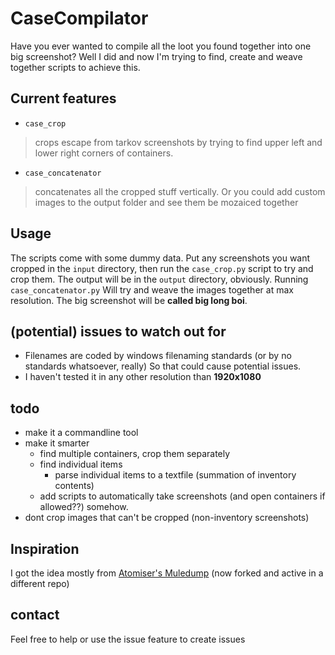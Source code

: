 # CaseCompilator
Have you ever wanted to compile all the loot you found together into one big screenshot? Well I did and now I'm trying to find, create and weave together scripts to achieve this.


## Current features
 - `case_crop`
 > crops escape from tarkov screenshots by trying to find upper left and lower right corners of containers.
 - `case_concatenator`
 > concatenates all the cropped stuff vertically. Or you could add custom images to the output folder and see them be mozaiced together


## Usage
The scripts come with some dummy data. Put any screenshots you want cropped in the `input` directory, then run the `case_crop.py` script to try and crop them. The output will be in the `output` directory, obviously. Running `case_concatenator.py` Will try and weave the images together at max resolution. The big screenshot will be **called big long boi**.


## (potential) issues to watch out for
- Filenames are coded by windows filenaming standards (or by no standards whatsoever, really) So that could cause potential issues.
- I haven't tested it in any other resolution than **1920x1080**


## todo
- make it a commandline tool
- make it smarter
  - find multiple containers, crop them separately
  - find individual items
    - parse individual items to a textfile (summation of inventory contents)
  - add scripts to automatically take screenshots (and open containers if allowed??) somehow.
- dont crop images that can't be cropped (non-inventory screenshots)


## Inspiration
I got the idea mostly from
[Atomiser's Muledump](https://github.com/atomizer/muledump) (now forked and active in a different repo)


## contact
Feel free to help or use the issue feature to create issues
